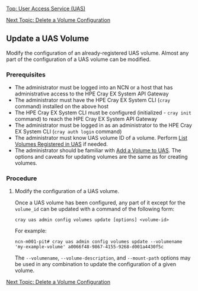 [Top: User Access Service (UAS)](User_Access_Service_UAS.md)

[Next Topic: Delete a Volume Configuration](Delete_a_Volume_Configuration.md)

## Update a UAS Volume

Modify the configuration of an already-registered UAS volume. Almost any part of the configuration of a UAS volume can be modified.

### Prerequisites

* The administrator must be logged into an NCN or a host that has administrative access to the HPE Cray EX System API Gateway
* The administrator must have the HPE Cray EX System CLI (`cray` command) installed on the above host
* The HPE Cray EX System CLI must be configured (initialized - `cray init` command) to reach the HPE Cray EX System API Gateway
* The administrator must be logged in as an administrator to the HPE Cray EX System CLI (`cray auth login` command)
* The administrator must know UAS volume ID of a volume. Perform [List Volumes Registered in UAS](List_Volumes_Registered_in_UAS.md) if needed.
* The administrator should be familiar with [Add a Volume to UAS](Add_a_Volume_to_UAS.md). The options and caveats for updating volumes are the same as for creating volumes.

### Procedure

1.  Modify the configuration of a UAS volume.

    Once a UAS volume has been configured, any part of it except for the `volume_id` can be updated with a command of the following form:

    ```
    cray uas admin config volumes update [options] <volume-id>
    ```

    For example:

    ```
    ncn-m001-pit# cray uas admin config volumes update --volumename 'my-example-volume' a0066f48-9867-4155-9268-d001a4430f5c
    ```

    The `--volumename`, `--volume-description`, and `--mount-path` options may be used in any combination to update the configuration of a given volume.

[Next Topic: Delete a Volume Configuration](Delete_a_Volume_Configuration.md)
